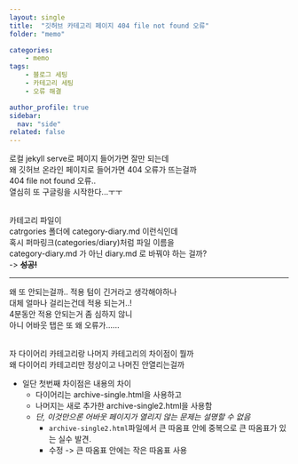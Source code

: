 ```yaml
---
layout: single
title:  "깃허브 카테고리 페이지 404 file not found 오류"
folder: "memo"

categories:
    - memo
tags:
    - 블로그 세팅
    - 카테고리 세팅
    - 오류 해결

author_profile: true
sidebar:
  nav: "side"
related: false
---
```


로컬 jekyll serve로 페이지 들어가면 잘만 되는데  
왜 깃허브 온라인 페이지로 들어가면 404 오류가 뜨는걸까  
404 file not found 오류..  
열심히 또 구글링을 시작한다...ㅜㅜ  
<br/>

카테고리 파일이  
catrgories 폴더에 category-diary.md 이런식인데  
혹시 퍼마링크(categories/diary)처럼 파일 이름을  
category-diary.md 가 아닌 <span class="circle">diary.md</span> 로 바꿔야 하는 걸까?  
-> **~~성공!~~**

---

왜 또 안되는걸까.. 적용 텀이 긴거라고 생각해야하나  
대체 얼마나 걸리는건데 적용 되는거..!  
4분동안 적용 안되는거 좀 심하지 않니  
아니 어바웃 탭은 또 왜 오류가......  
<br/>

자 다이어리 카테고리랑 나머지 카테고리의 차이점이 뭘까  
왜 다이어리 카테고리만 정상이고 나머진 안열리는걸까  
- 일단 첫번째 차이점은 <span class="highlight_gray">내용의 차이</span>
    - 다이어리는 archive-single.html을 사용하고
    - 나머지는 새로 추가한 archive-single2.html을 사용함
    - _단, 이것만으론 어바웃 페이지가 열리지 않는 문제는 설명할 수 없음_
        - `archive-single2.html`파일에서 큰 따옴표 안에 중복으로 큰 따옴표가 있는 실수 발견.
        - 수정 -> 큰 따옴표 안에는 작은 따옴표 사용
